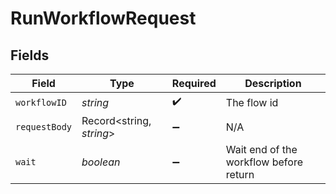 # RunWorkflowRequest


## Fields

| Field                                  | Type                                   | Required                               | Description                            |
| -------------------------------------- | -------------------------------------- | -------------------------------------- | -------------------------------------- |
| `workflowID`                           | *string*                               | :heavy_check_mark:                     | The flow id                            |
| `requestBody`                          | Record<string, *string*>               | :heavy_minus_sign:                     | N/A                                    |
| `wait`                                 | *boolean*                              | :heavy_minus_sign:                     | Wait end of the workflow before return |